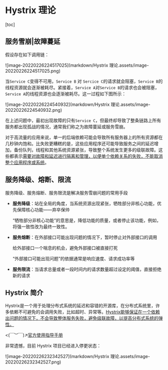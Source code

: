 # Hystrix 理论

[toc]

## 服务雪崩|故障蔓延

假设存在如下调用链：

![image-20220226224517025](markdown/Hystrix 理论.assets/image-20220226224517025.png)

当`Service C`变得不可用，`Service B` 对 `Sercice C`的请求就会阻塞，`Service B`的线程资源就会逐渐被耗尽。紧接着，`Service A`对`Service B`的请求也会被阻塞，`Service A`的线程资源也会逐渐被耗尽。这一过程如下图所示：

![image-20220226224540932](markdown/Hystrix 理论.assets/image-20220226224540932.png)

在上述问题中，最初出现故障的只有`Service C`，但最终却导致了整条链路上所有服务都出现孤战的情况，通常我们称之为故障蔓延或服务雪崩。

对于高流量的应用来说，单一的后端依赖可能会导致所有服务器上的所有资源都在几秒钟内饱和。比失败更糟糕的是，这些应用程序还可能导致服务之间的延迟增加，备份队列，线程和其他系统资源紧张，导致整个系统发生更多的级联故障。这些都表示<u>需要对故障和延迟进行隔离和管理，以便单个依赖关系的失败，不能取消整个应用程序或系统</u>。

## 服务降级、熔断、限流

服务降级、服务熔断、服务限流是解决服务雪崩问题的常用手段

-   **服务降级**：站在全局的角度，当系统资源出现紧张，牺牲部分非核心功能，优先保障核心功能——弃卒保帅

    “牺牲部分非核心功能”的意思是，降低功能的质量，或者停止该功能，例如，将强一致性改为最终一致性。

-   **服务熔断**：在外部接口可能出现问题的情况下，暂时停止对外部接口的调用

    给外部接口一个喘息的机会，避免外部接口被直接打死

    “外部接口可能出现问题”的依据通常是响应速度、请求成功率等

-   **服务限流**：当请求总量或者一段时间内的请求数量超过设定的阈值，直接拒绝新的请求

## Hystrix 简介

Hystrix是一个用于处理分布式系统的延迟和容错的开源库，在分布式系统里，许多依赖不可避免的会调用失败，比如超时、异常等。<u>Hystrix能够保证在一个依赖出问题的情况下，不会导致整体服务失败，避免级联故障，以提高分布式系统的弹性。</u>

<(￣︶￣)↗[官方使用指导手册](https://github.com/Netflix/Hystrix/wiki/How-To-Use)

非常遗憾，目前 Hystrix 项目已经进入停更状态：

![image-20220226232342527](markdown/Hystrix 理论.assets/image-20220226232342527.png)
